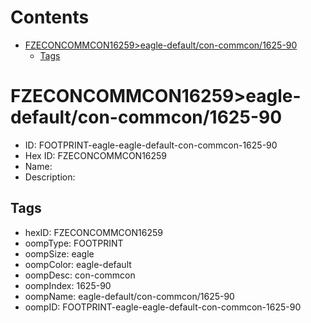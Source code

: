 



Contents
========

* [FZECONCOMMCON16259>eagle-default/con-commcon/1625-90](#fzeconcommcon16259eagle-defaultcon-commcon1625-90)
	* [Tags](#tags)

# FZECONCOMMCON16259>eagle-default/con-commcon/1625-90

- ID: FOOTPRINT-eagle-eagle-default-con-commcon-1625-90
- Hex ID: FZECONCOMMCON16259
- Name: 
- Description: 

## Tags

- hexID: FZECONCOMMCON16259
- oompType: FOOTPRINT
- oompSize: eagle
- oompColor: eagle-default
- oompDesc: con-commcon
- oompIndex: 1625-90
- oompName: eagle-default/con-commcon/1625-90
- oompID: FOOTPRINT-eagle-eagle-default-con-commcon-1625-90
